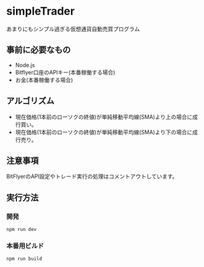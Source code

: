# simpleTrader

あまりにもシンプル過ぎる仮想通貨自動売買プログラム

## 事前に必要なもの

- Node.js
- Bitflyer口座のAPIキー(本番稼働する場合)
- お金(本番稼働する場合)

## アルゴリズム

- 現在価格(1本前のローソクの終値)が単純移動平均線(SMA)より上の場合に成行買い。
- 現在価格(1本前のローソクの終値)が単純移動平均線(SMA)より下の場合に成行売り。

## 注意事項

BitFlyerのAPI設定やトレード実行の処理はコメントアウトしています。

## 実行方法
### 開発

```
npm run dev
```

### 本番用ビルド
```
npm run build
```
